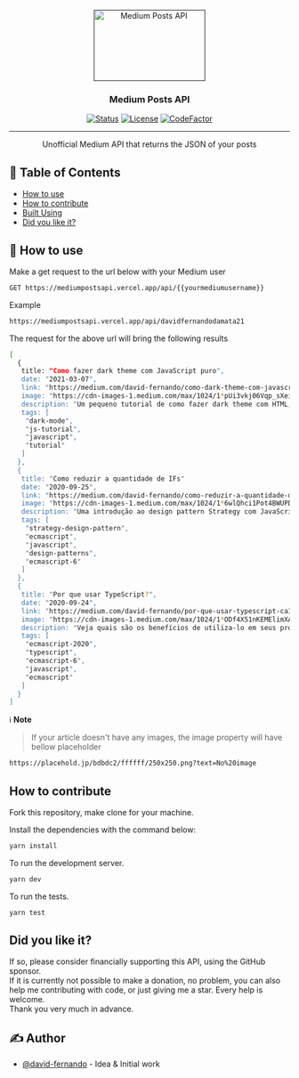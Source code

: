 <p align="center">
  <a href="" rel="noopener">
 <img width=200px height=128px src="https://images2.imgbox.com/a8/bb/ISkyh3WP_o.png" alt="Medium Posts API"></a>
</p>

<h3 align="center">Medium Posts API</h3>

<div align="center">

[![Status](https://img.shields.io/badge/status-active-success.svg)]() [![License](https://img.shields.io/badge/license-MIT-blue.svg)](/LICENSE) [![CodeFactor](https://www.codefactor.io/repository/github/david-fernando/medium-posts-api/badge)](https://www.codefactor.io/repository/github/david-fernando/medium-posts-api)

</div>

---

<p align="center"> Unofficial Medium API that returns the JSON of your posts
    <br> 
</p>

## 📝 Table of Contents

- [How to use](#how_to_use)
- [How to contribute](#how_to_contribute)
- [Built Using](#did_you_like_it)
- [Did you like it?](#authors)


## 🏁 <span id="how_to_use">How to use </span>

Make a get request to the url below with your Medium user

```bash
GET https://mediumpostsapi.vercel.app/api/{{yourmediumusername}}
```

Example

```bash
https://mediumpostsapi.vercel.app/api/davidfernandodamata21
```
The request for the above url will bring the following results

```bash
[
  {	
   title: "Como fazer dark theme com JavaScript puro",
   date: "2021-03-07",
   link: "https://medium.com/david-fernando/como-dark-theme-com-javascript-puro-fc277377447c?source=rss-e1120fb0abef------2",
   image: "https://cdn-images-1.medium.com/max/1024/1*pUi3vkj06Vqp_sXeiI-UbQ.jpeg",
   description: "Um pequeno tutorial de como fazer dark theme com HTML, CSS e JavaScript puro.",
   tags: [
    "dark-mode",
    "js-tutorial",
    "javascript",
    "tutorial"
   ]
  },
  {	
   title: "Como reduzir a quantidade de IFs"
   date: "2020-09-25",
   link: "https://medium.com/david-fernando/como-reduzir-a-quantidade-de-ifs-4484fc728397?source=rss-e1120fb0abef------2",
   image: "https://cdn-images-1.medium.com/max/1024/1*6wlQhci1Pot4BWUPDpHbfw.jpeg",
   description: "Uma introdução ao design pattern Strategy com JavaScript",
   tags: [
    "strategy-design-pattern",
    "ecmascript",
    "javascript",
    "design-patterns",
    "ecmascript-6"
   ]
  },
  {
   title: "Por que usar TypeScript?",
   date: "2020-09-24",
   link: "https://medium.com/david-fernando/por-que-usar-typescript-ca15607eed33?source=rss-e1120fb0abef------2",
   image: "https://cdn-images-1.medium.com/max/1024/1*ODf4X51nKEMElimXA706gQ.jpeg",
   description: "Veja quais são os benefícios de utiliza-lo em seus projetos",
   tags: [
    "ecmascript-2020",
    "typescript",
    "ecmascript-6",
    "javascript",
    "ecmascript"
   ]
  }
]
```
ℹ **Note**
> If your article doesn't have any images, the image property will have bellow placeholder
```bash
https://placehold.jp/bdbdc2/ffffff/250x250.png?text=No%20image
```

## <span id="how_to_contribute">How to contribute</span>

 Fork this repository, make clone for your machine.

 Install the dependencies with the command below:

 ```bash
 yarn install
 ```

To run the development server.

```bash
yarn dev
```
To run the tests.

```bash
yarn test
```

## <span id="did_you_like_it">Did you like it?</span>
If so, please consider financially supporting this API, using the GitHub sponsor.<br> If it is currently not possible to make a donation, no problem, you can also help me contributing with code, or just giving me a star. Every help is welcome.<br> Thank you very much in advance.

## ✍️ <span id="authors">Author</span>

- [@david-fernando](https://github.com/david-fernando) - Idea & Initial work
